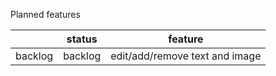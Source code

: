 Planned features  
  
| |status|feature|
|---|---|---|
| backlog |backlog|edit/add/remove text and image|

